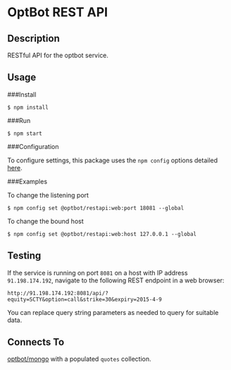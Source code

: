 OptBot REST API
===============
Description
--
RESTful API for the optbot service.

Usage
--

###Install

	$ npm install

###Run

	$ npm start

###Configuration

To configure settings, this package uses the `npm config` options detailed [here](https://docs.npmjs.com/files/package.json#config).

###Examples

To change the listening port

	$ npm config set @optbot/restapi:web:port 18081 --global

To change the bound host

	$ npm config set @optbot/restapi:web:host 127.0.0.1 --global

Testing
--
If the service is running on port `8081` on a host with IP address `91.198.174.192`, navigate to the following REST endpoint in a web browser:

	http://91.198.174.192:8081/api/?equity=SCTY&option=call&strike=30&expiry=2015-4-9

You can replace query string parameters as needed to query for suitable data.


Connects To
--
[optbot/mongo](https://github.com/optbot/mongo) with a populated `quotes` collection.